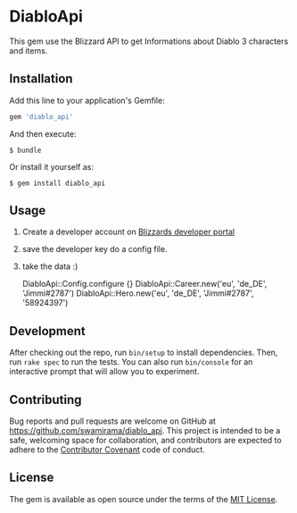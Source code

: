 # DiabloApi

This gem use the Blizzard API to get Informations about Diablo 3 characters and items.

## Installation

Add this line to your application's Gemfile:

```ruby
gem 'diablo_api'
```

And then execute:

    $ bundle

Or install it yourself as:

    $ gem install diablo_api

## Usage

1. Create a developer account on [Blizzards developer portal](https://dev.battle.net/)
2. save the developer key do a config file.
3. take the data :)



    DiabloApi::Config.configure {}
    DiabloApi::Career.new('eu', 'de_DE', 'Jimmi#2787')
    DiabloApi::Hero.new('eu', 'de_DE', 'Jimmi#2787', '58924397')

## Development

After checking out the repo, run `bin/setup` to install dependencies. Then, run `rake spec` to run the tests. You can also run `bin/console` for an interactive prompt that will allow you to experiment.

## Contributing

Bug reports and pull requests are welcome on GitHub at https://github.com/swamirama/diablo_api. This project is intended to be a safe, welcoming space for collaboration, and contributors are expected to adhere to the [Contributor Covenant](contributor-covenant.org) code of conduct.


## License

The gem is available as open source under the terms of the [MIT License](http://opensource.org/licenses/MIT).
